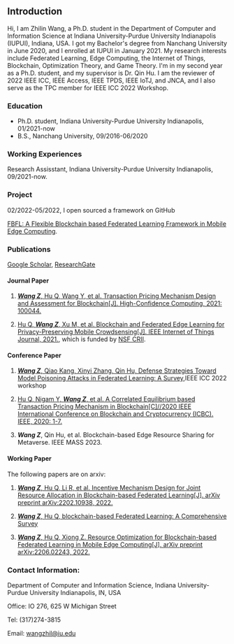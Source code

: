 ## Introduction

Hi, I am Zhilin Wang, a Ph.D. student in the Department of Computer and Information Science at Indiana University-Purdue University Indianapolis (IUPUI), Indiana, USA. I got my Bachelor's degree from Nanchang University in June 2020, and I enrolled at IUPUI in January 2021. My research interests include Federated Learning, Edge Computing, the Internet of Things, Blockchain, Optimization Theory, and Game Theory. I'm in my second year as a Ph.D. student, and my supervisor is Dr. Qin Hu. I am the reviewer of 2022 IEEE ICC, IEEE Access, IEEE TPDS, IEEE IoTJ, and JNCA,  and I also serve as the TPC member for IEEE ICC 2022 Workshop.

### Education

- Ph.D. student, Indiana University-Purdue University Indianapolis, 01/2021-now
- B.S., Nanchang University, 09/2016-06/2020

### Working Experiences

Research Assisstant, Indiana University-Purdue University Indianapolis, 09/2021-now.

### Project

02/2022-05/2022, I open sourced a framework on GitHub

[FBFL: A Flexible Blockchain based Federated Learning Framework in Mobile Edge Computing](https://github.com/wzljerry/FBFL-A-Flexible-Blockchain-based-Federated-Learning-Framework-in-Mobile-Edge-Computing).

### Publications
[Google Scholar](https://scholar.google.com.hk/citations?user=-bmvpIcAAAAJ&hl=zh-CN&oi=sra), [ResearchGate](https://www.researchgate.net/profile/Zhilin-Wang-11)

#### Journal Paper

1. [***Wang Z***, Hu Q, Wang Y, et al. Transaction Pricing Mechanism Design and Assessment for Blockchain[J]. High-Confidence Computing, 2021: 100044.](https://www.sciencedirect.com/science/article/pii/S2667295221000349)

2. [Hu Q, ***Wang Z***, Xu M, et al. Blockchain and Federated Edge Learning for Privacy-Preserving Mobile Crowdsensing[J]. IEEE Internet of Things Journal, 2021.](https://arxiv.org/abs/2110.08671), which is funded by [NSF CRII](https://nsf.gov/awardsearch/showAward?AWD_ID=2105004&HistoricalAwards=false).


#### Conference Paper

1. [***Wang Z***, Qiao Kang, Xinyi Zhang, Qin Hu, Defense Strategies Toward Model Poisoning Attacks in Federated Learning: A Survey](https://arxiv.org/abs/2202.06414),IEEE ICC 2022 workshop

2. [Hu Q, Nigam Y, ***Wang Z***, et al. A Correlated Equilibrium based Transaction Pricing Mechanism in Blockchain[C]//2020 IEEE International Conference on Blockchain and Cryptocurrency (ICBC). IEEE, 2020: 1-7.](https://ieeexplore.ieee.org/abstract/document/9169475)

3. ***Wang Z***, Qin Hu, et al. Blockchain-based  Edge Resource Sharing for Metaverse. IEEE MASS 2023.



#### Working Paper

The following papers are on arxiv:

1. [***Wang Z***, Hu Q, Li R, et al. Incentive Mechanism Design for Joint Resource Allocation in Blockchain-based Federated Learning[J]. arXiv preprint arXiv:2202.10938, 2022.](https://arxiv.org/abs/2202.10938)

2. [***Wang Z***, Hu Q, blockchain-based Federated Learning: A Comprehensive Survey](https://arxiv.org/abs/2110.02182)

3. [***Wang Z***, Hu Q, Xiong Z. Resource Optimization for Blockchain-based Federated Learning in Mobile Edge Computing[J]. arXiv preprint arXiv:2206.02243, 2022.](https://arxiv.org/abs/2206.02243)
### Contact Information:

Department of Computer and Information Science, Indiana University-Purdue University Indianapolis, IN, USA

Office: IO 276, 625 W Michigan Street

Tel: (317)274-3815

Email: wangzhil@iu.edu
